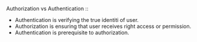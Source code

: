 Authorization vs Authentication ::
- Authentication is verifying the true identiti of user.
- Authorization is ensuring that user receives right access or permission.
- Authentication is prerequisite to authorization.

